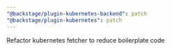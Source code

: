 ```yaml
---
"@backstage/plugin-kubernetes-backend": patch
"@backstage/plugin-kubernetes": patch
---
```


Refactor kubernetes fetcher to reduce boilerplate code
